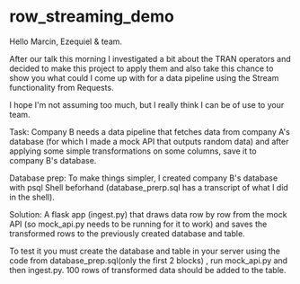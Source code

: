 # row_streaming_demo


Hello Marcin, Ezequiel & team. 

After our talk this morning I investigated a bit about the TRAN operators and decided to make this project to apply them and also take this chance to show you what could I come up with for a data pipeline using the Stream functionality from Requests. 

I hope I'm not assuming too much, but I really think I can be of use to your team. 

Task: Company B needs a data pipeline that fetches data from company A's database (for which I made a mock API that outputs random data) and after applying some simple transformations on some columns, save it to company B's database. 

Database prep: To make things simpler, I created company B's database with psql Shell beforhand (database_prerp.sql has a transcript of what I did in the shell). 

Solution: A flask app (ingest.py) that draws data row by row from the mock API (so mock_api.py needs to be running for it to work) and saves the transformed rows to the previously created  database and table. 

To test it you must create the database and table in your server using the code from database_prep.sql(only the first 2 blocks) , run mock_api.py and then ingest.py. 100 rows of transformed data should be added to the table. 
